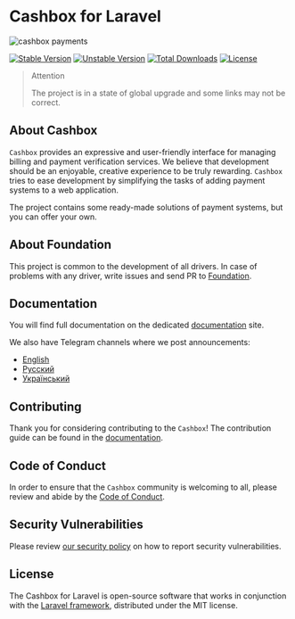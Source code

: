 # Cashbox for Laravel

![cashbox payments](https://preview.dragon-code.pro/cashbox/payments.svg?brand=laravel&preposition=with)

[![Stable Version][badge_stable]][link_packagist]
[![Unstable Version][badge_unstable]][link_packagist]
[![Total Downloads][badge_downloads]][link_packagist]
[![License][badge_license]][link_license]

> Attention
>
> The project is in a state of global upgrade and some links may not be correct.

## About Cashbox

`Cashbox` provides an expressive and user-friendly interface for managing billing and payment verification services.
We believe that development should be an enjoyable, creative experience to be truly rewarding.
`Cashbox` tries to ease development by simplifying the tasks of adding payment systems to a web application.

The project contains some ready-made solutions of payment systems, but you can offer your own.

## About Foundation

This project is common to the development of all drivers.
In case of problems with any driver, write issues and send PR
to [Foundation](https://github.com/cashbox-laravel/foundation).

## Documentation

You will find full documentation on the dedicated [documentation](https://cashbox-laravel.github.io/docs) site.

We also have Telegram channels where we post announcements:

- [English](https://t.me/dragon_code_news_en)
- [Русский](https://t.me/dragon_code_news)
- [Український](https://t.me/dragon_code_news_ua)

## Contributing

Thank you for considering contributing to the `Cashbox`!
The contribution guide can be found in the [documentation](https://cashbox-laravel.github.io/docs).

## Code of Conduct

In order to ensure that the `Cashbox` community is welcoming to all, please review and abide by
the [Code of Conduct](https://cashbox-laravel.github.io/docs).

## Security Vulnerabilities

Please review [our security policy](https://cashbox-laravel.github.io/docs) on how to report security vulnerabilities.

## License

The Cashbox for Laravel is open-source software that works in conjunction with
the [Laravel framework](https://laravel.com/), distributed under the MIT license.


[badge_downloads]:      https://img.shields.io/packagist/dt/cashbox/core.svg?style=flat-square

[badge_license]:        https://img.shields.io/packagist/l/cashbox/foundation.svg?style=flat-square

[badge_stable]:         https://img.shields.io/github/v/release/cashbox/foundation?label=stable&style=flat-square

[badge_unstable]:       https://img.shields.io/badge/unstable-dev--main-orange?style=flat-square

[link_license]:         LICENSE

[link_packagist]:       https://packagist.org/packages/cashbox/foundation

